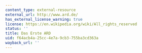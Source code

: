 ```yaml
---
content_type: external-resource
external_url: http://www.ard.de/
has_external_license_warning: true
license: https://en.wikipedia.org/wiki/All_rights_reserved
status: ''
title: Das Erste ARD
uid: f64acb4a-25cc-4e7a-9cb3-755ba3cd363a
wayback_url: ''
---
```


